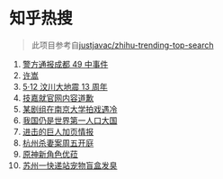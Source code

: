 # 知乎热搜

> 此项目参考自[justjavac/zhihu-trending-top-search](https://github.com/justjavac/zhihu-trending-top-search/blob/main/utils.ts)

<!-- BEGIN -->
  <!-- 最后更新时间:Wed May 12 2021 16:25:49 GMT+0000 (Coordinated Universal Time) -->
  1. [警方通报成都 49 中事件](https://www.zhihu.com/search?q=成都49中)
1. [许嵩](https://www.zhihu.com/search?q=许嵩)
1. [5·12 汶川大地震 13 周年](https://www.zhihu.com/search?q=汶川地震)
1. [技嘉就官网内容道歉](https://www.zhihu.com/search?q=技嘉)
1. [某剧组在南京大学拍戏遇冷](https://www.zhihu.com/search?q=南京大学)
1. [我国仍是世界第一人口大国](https://www.zhihu.com/search?q=七普数据)
1. [进击的巨人加页情报](https://www.zhihu.com/search?q=进击的巨人)
1. [杭州杀妻案周五开庭](https://www.zhihu.com/search?q=杭州杀妻案)
1. [原神新角色优菈](https://www.zhihu.com/search?q=原神)
1. [苏州一快递站宠物盲盒发臭](https://www.zhihu.com/search?q=宠物盲盒)
  <!-- END -->